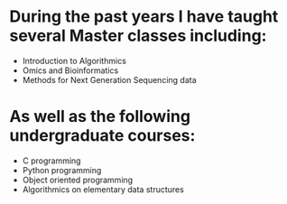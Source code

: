 
# During the past years I have taught several Master classes including:

* Introduction to Algorithmics
* Omics and Bioinformatics
* Methods for Next Generation Sequencing data

# As well as the following undergraduate courses:

* C programming
* Python programming
* Object oriented programming
* Algorithmics on elementary data structures
